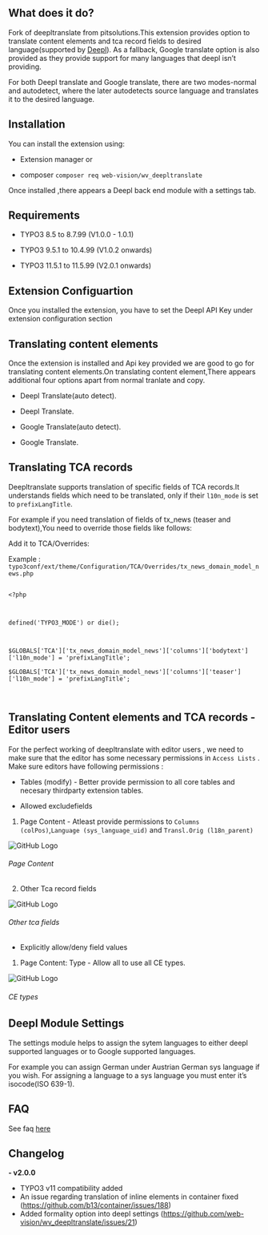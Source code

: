
  

## What does it do?

Fork of deepltranslate from pitsolutions.This extension provides option to translate content elements and tca record fields to desired language(supported by [Deepl](https://www.deepl.com/en/api.html)). As a fallback, Google translate option is also provided as they provide support for many languages that deepl isn’t providing.

  

For both Deepl translate and Google translate, there are two modes-normal and autodetect, where the later autodetects source language and translates it to the desired language.

  

## Installation

You can install the extension using:

- Extension manager or

- composer ``` composer req web-vision/wv_deepltranslate ```

  

Once installed ,there appears a Deepl back end module with a settings tab.

## Requirements

- TYPO3 8.5 to 8.7.99 (V1.0.0 - 1.0.1)

- TYPO3 9.5.1 to 10.4.99 (V1.0.2 onwards)

- TYPO3 11.5.1 to 11.5.99 (V2.0.1 onwards)

  

## Extension Configuartion

  

Once you installed the extension, you have to set the Deepl API Key under extension configuration section

  
  

## Translating content elements

  

Once the extension is installed and Api key provided we are good to go for translating content elements.On translating content element,There appears additional four options apart from normal tranlate and copy.

  

- Deepl Translate(auto detect).

- Deepl Translate.

- Google Translate(auto detect).

- Google Translate.

  

## Translating TCA records

  

Deepltranslate supports translation of specific fields of TCA records.It understands fields which need to be translated, only if their ``` l10n_mode ``` is set to ``` prefixLangTitle ```.

  

For example if you need translation of fields of tx_news (teaser and bodytext),You need to override those fields like follows:

  

Add it to TCA/Overrides:

Example : ``` typo3conf/ext/theme/Configuration/TCA/Overrides/tx_news_domain_model_news.php ```

  

```

<?php

  

defined('TYPO3_MODE') or die();

  

$GLOBALS['TCA']['tx_news_domain_model_news']['columns']['bodytext']['l10n_mode'] = 'prefixLangTitle';

$GLOBALS['TCA']['tx_news_domain_model_news']['columns']['teaser']['l10n_mode'] = 'prefixLangTitle';

  

```

  

## Translating Content elements and TCA records - Editor users

  

For the perfect working of deepltranslate with editor users , we need to make sure that the editor has some necessary permissions in ``` Access Lists ``` . Make sure editors have following permissions :

  

* Tables (modify) - Better provide permission to all core tables and necesary thirdparty extension tables.

* Allowed excludefields

1. Page Content - Atleast provide permissions to ``` Columns (colPos) ```,``` Language (sys_language_uid) ``` and ``` Transl.Orig (l18n_parent) ```

![GitHub Logo](/Documentation/Images/UserManual/page-content.png)

###### Page Content

  

2. Other Tca record fields

  

![GitHub Logo](/Documentation/Images/UserManual/tca-fields.png)

###### Other tca fields

* Explicitly allow/deny field values

1. Page Content: Type - Allow all to use all CE types.

  

![GitHub Logo](/Documentation/Images/UserManual/ce-types.png)

###### CE types

  
  

## Deepl Module Settings

The settings module helps to assign the sytem languages to either deepl supported languages or to Google supported languages.

  

For example you can assign German under Austrian German sys language if you wish. For assigning a language to a sys language you must enter it’s isocode(ISO 639-1).

  

## FAQ

  

See faq [here](https://docs.typo3.org/typo3cms/extensions/wv_deepltranslate/Faq/Index.html)

  

## Changelog

 **- v2.0.0**

 - TYPO3 v11 compatibility added 
 - An issue regarding translation of inline elements in container fixed (https://github.com/b13/container/issues/188)
 - Added formality option into deepl settings (https://github.com/web-vision/wv_deepltranslate/issues/21)
